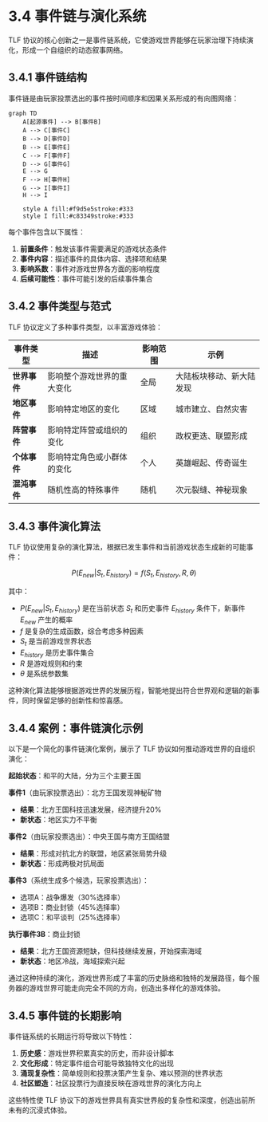 # 3.4 事件链与演化系统

TLF 协议的核心创新之一是事件链系统，它使游戏世界能够在玩家治理下持续演化，形成一个自组织的动态叙事网络。

## 3.4.1 事件链结构

事件链是由玩家投票选出的事件按时间顺序和因果关系形成的有向图网络：

```mermaid
graph TD
    A[起源事件] --> B[事件B]
    A --> C[事件C]
    B --> D[事件D]
    B --> E[事件E]
    C --> F[事件F]
    D --> G[事件G]
    E --> G
    F --> H[事件H]
    G --> I[事件I]
    H --> I

    style A fill:#f9d5e5stroke:#333
    style I fill:#c83349stroke:#333
```

每个事件包含以下属性：

1. **前置条件**：触发该事件需要满足的游戏状态条件
2. **事件内容**：描述事件的具体内容、选择项和结果
3. **影响系数**：事件对游戏世界各方面的影响程度
4. **后续可能性**：事件可能引发的后续事件集合

## 3.4.2 事件类型与范式

TLF 协议定义了多种事件类型，以丰富游戏体验：

| **事件类型** | **描述** | **影响范围** | **示例** |
|--------------|----------|--------------|----------|
| **世界事件** | 影响整个游戏世界的重大变化 | 全局 | 大陆板块移动、新大陆发现 |
| **地区事件** | 影响特定地区的变化 | 区域 | 城市建立、自然灾害 |
| **阵营事件** | 影响特定阵营或组织的变化 | 组织 | 政权更迭、联盟形成 |
| **个体事件** | 影响特定角色或小群体的变化 | 个人 | 英雄崛起、传奇诞生 |
| **混沌事件** | 随机性高的特殊事件 | 随机 | 次元裂缝、神秘现象 |

## 3.4.3 事件演化算法

TLF 协议使用复杂的演化算法，根据已发生事件和当前游戏状态生成新的可能事件：

$$P(E_{new}|S_t, E_{history}) = f(S_t, E_{history}, R, \theta)$$

其中：
- $P(E_{new}|S_t, E_{history})$ 是在当前状态 $S_t$ 和历史事件 $E_{history}$ 条件下，新事件 $E_{new}$ 产生的概率
- $f$ 是复杂的生成函数，综合考虑多种因素
- $S_t$ 是当前游戏世界状态
- $E_{history}$ 是历史事件集合
- $R$ 是游戏规则和约束
- $\theta$ 是系统参数集

这种演化算法能够根据游戏世界的发展历程，智能地提出符合世界观和逻辑的新事件，同时保留足够的创新性和惊喜感。

## 3.4.4 案例：事件链演化示例

以下是一个简化的事件链演化案例，展示了 TLF 协议如何推动游戏世界的自组织演化：

**起始状态**：和平的大陆，分为三个主要王国

**事件1**（由玩家投票选出）：北方王国发现神秘矿物
- **结果**：北方王国科技迅速发展，经济提升20%
- **新状态**：地区实力不平衡

**事件2**（由玩家投票选出）：中央王国与南方王国结盟
- **结果**：形成对抗北方的联盟，地区紧张局势升级
- **新状态**：形成两极对抗局面

**事件3**（系统生成多个候选，玩家投票选出）：
- 选项A：战争爆发（30%选择率）
- 选项B：商业封锁（45%选择率）
- 选项C：和平谈判（25%选择率）

**执行事件3B**：商业封锁
- **结果**：北方王国资源短缺，但科技继续发展，开始探索海域
- **新状态**：地区冷战，海域探索兴起

通过这种持续的演化，游戏世界形成了丰富的历史脉络和独特的发展路径，每个服务器的游戏世界可能走向完全不同的方向，创造出多样化的游戏体验。

## 3.4.5 事件链的长期影响

事件链系统的长期运行将导致以下特性：

1. **历史感**：游戏世界积累真实的历史，而非设计脚本
2. **文化形成**：特定事件组合可能导致独特文化的出现
3. **涌现复杂性**：简单规则和投票决策产生复杂、难以预测的世界状态
4. **社区塑造**：社区投票行为直接反映在游戏世界的演化方向上

这些特性使 TLF 协议下的游戏世界具有真实世界般的复杂性和深度，创造出前所未有的沉浸式体验。
